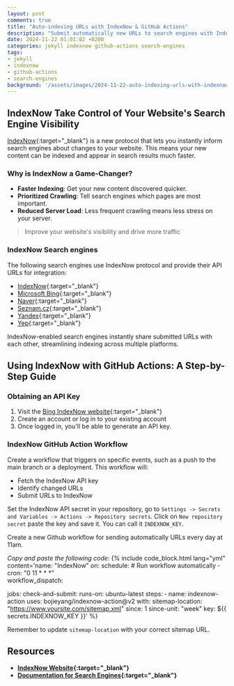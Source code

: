 ```yaml
---
layout: post
comments: true
title: "Auto-indexing URLs with IndexNow & GitHub Actions"
description: "Submit automatically new URLs to search engines with IndexNow and Github Actions"
date: 2024-11-22 01:01:02 +0200
categories: jekyll indexnow github-actions search-engines
tags:
- jekyll
- indexnow
- github-actions
- search-engines
background: '/assets/images/2024-11-22-auto-indexing-urls-with-indexnow-and-gitHub-actions.webp'
---
```


## IndexNow **Take Control of Your Website's Search Engine Visibility** ##

[IndexNow](https://www.indexnow.org/){:target="_blank"} is a new protocol that lets you instantly inform search engines about changes to your website. This means your new content can be indexed and appear in search results much faster.

### Why is IndexNow a Game-Changer? ###

- **Faster Indexing**: Get your new content discovered quicker.
- **Prioritized Crawling**: Tell search engines which pages are most important.
- **Reduced Server Load**: Less frequent crawling means less stress on your server.

> Improve your website's visibility and drive more traffic

### IndexNow Search engines ###

The following search engines use IndexNow protocol and provide their API URLs for integration:

- [IndexNow](https://api.indexnow.org/indexnow?url=url-changed&key=your-key){:target="_blank"}
- [Microsoft Bing](https://www.bing.com/indexnow?url=url-changed&key=your-key){:target="_blank"}
- [Naver](https://searchadvisor.naver.com/indexnow?url=url-changed&key=your-key){:target="_blank"}
- [Seznam.cz](https://search.seznam.cz/indexnow?url=url-changed&key=your-key){:target="_blank"}
- [Yandex](https://yandex.com/indexnow?url=url-changed&key=your-key){:target="_blank"}
- [Yep](https://indexnow.yep.com/indexnow?url=url-changed&key=your-key){:target="_blank"}

IndexNow-enabled search engines instantly share submitted URLs with each other, streamlining indexing across multiple platforms.

## Using IndexNow with GitHub Actions: A Step-by-Step Guide ##

### Obtaining an API Key ###

1. Visit the [Bing IndexNow website](https://www.bing.com/indexnow){:target="_blank"}
2. Create an account or log in to your existing account
3. Once logged in, you'll be able to generate an API key.

### IndexNow GitHub Action Workflow ###

Create a workflow that triggers on specific events, such as a push to the main branch or a deployment. This workflow will:

- Fetch the IndexNow API key
- Identify changed URLs
- Submit URLs to IndexNow

Set the IndexNow API secret in your repository, go to `Settings -> Secrets and Variables -> Actions -> Repository secrets`. Click on `New repository secret` paste the key and save it. You can call it `INDEXNOW_KEY`.

Create a new Github workflow for sending automatically URLs every day at 11am.

*Copy and paste the following code*:
{% include code_block.html lang="yml" content='name: "IndexNow"
on:
  schedule: # Run workflow automatically
  &dash; cron: "0 11 &ast; &ast; &ast;"  
  workflow_dispatch:

jobs:
  check-and-submit:
    runs-on: ubuntu-latest
    steps:
      &dash; name: indexnow-action
        uses: bojieyang/indexnow-action@v2
        with:
          sitemap-location: "https://www.yoursite.com/sitemap.xml"
          since: 1
          since-unit: "week"
          key: $&#123;&#123; secrets.INDEXNOW_KEY &#125;&#125;' %}

Remember to update `sitemap-location` with your correct sitemap URL.

## Resources ###

- **[IndexNow Website](https://www.indexnow.org/searchengines){:target="_blank"}**
- **[Documentation for Search Engines](https://www.indexnow.org/searchengines){:target="_blank"}**
